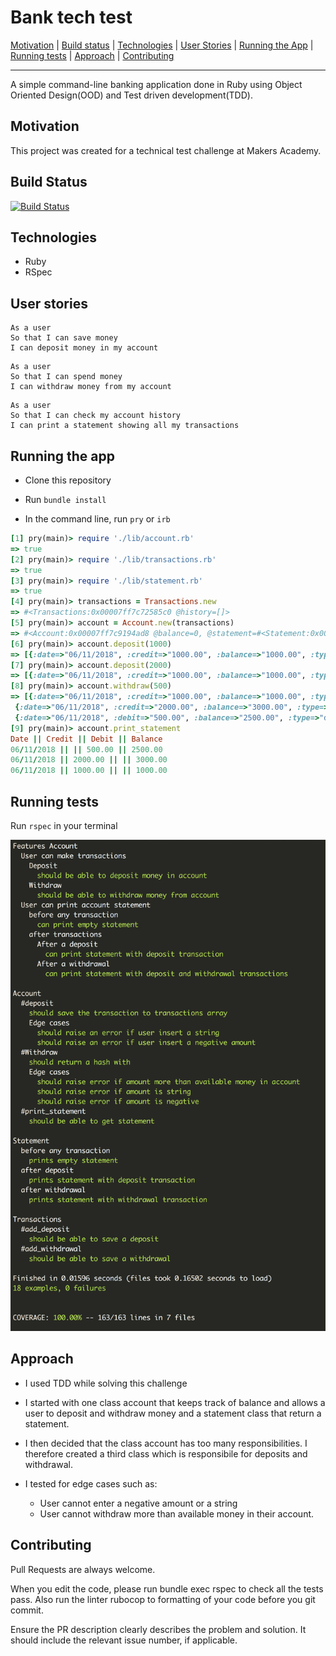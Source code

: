 # Bank tech test

[Motivation](#motivation) | [Build status](#build-status) | [Technologies](#technologies) | [User Stories](#user-stories) | [Running the App](#running-the-app) | [Running tests](#running-tests) | [Approach](#approach) | [Contributing](#contributing)

----
A simple command-line banking application done in Ruby using Object Oriented Design(OOD) and Test driven development(TDD).

##  <a name="motivation">**Motivation**</a>

This project was created for a technical test challenge at Makers Academy.

##  <a name="build-status">**Build Status**</a>

[![Build Status](https://travis-ci.org/m-rcd/bank-tech-test.svg?branch=master)](https://travis-ci.org/m-rcd/bank-tech-test)

##  <a name="technologies">**Technologies**</a>

- Ruby
- RSpec

##  <a name="user-stories">**User stories**</a>

```
As a user
So that I can save money
I can deposit money in my account
```

```
As a user
So that I can spend money
I can withdraw money from my account
```

```
As a user
So that I can check my account history
I can print a statement showing all my transactions
```


##  <a name="running-the-app">**Running the app**</a>

- Clone this repository

- Run `bundle install`

- In the command line, run `pry` or `irb`


```rb
[1] pry(main)> require './lib/account.rb'
=> true
[2] pry(main)> require './lib/transactions.rb'
=> true
[3] pry(main)> require './lib/statement.rb'
=> true
[4] pry(main)> transactions = Transactions.new
=> #<Transactions:0x00007ff7c72585c0 @history=[]>
[5] pry(main)> account = Account.new(transactions)
=> #<Account:0x00007ff7c9194ad8 @balance=0, @statement=#<Statement:0x00007ff7c9194a88>, @transactions=#<Transactions:0x00007ff7c72585c0 @history=[]>>
[6] pry(main)> account.deposit(1000)
=> [{:date=>"06/11/2018", :credit=>"1000.00", :balance=>"1000.00", :type=>"credit"}]
[7] pry(main)> account.deposit(2000)
=> [{:date=>"06/11/2018", :credit=>"1000.00", :balance=>"1000.00", :type=>"credit"}, {:date=>"06/11/2018", :credit=>"2000.00", :balance=>"3000.00", :type=>"credit"}]
[8] pry(main)> account.withdraw(500)
=> [{:date=>"06/11/2018", :credit=>"1000.00", :balance=>"1000.00", :type=>"credit"},
 {:date=>"06/11/2018", :credit=>"2000.00", :balance=>"3000.00", :type=>"credit"},
 {:date=>"06/11/2018", :debit=>"500.00", :balance=>"2500.00", :type=>"debit"}]
[9] pry(main)> account.print_statement
Date || Credit || Debit || Balance
06/11/2018 || || 500.00 || 2500.00
06/11/2018 || 2000.00 || || 3000.00
06/11/2018 || 1000.00 || || 1000.00
```

##  <a name="running-tests">**Running tests**</a>

Run `rspec` in your terminal

![tests](tests.png)

##  <a name="approach">**Approach**</a>

- I used TDD while solving this challenge

- I started with one class account that keeps track of balance and allows a user to deposit and withdraw money and a statement class that return a statement.

- I then decided that the class account has too many responsibilities. I therefore created a third class which is responsibile for deposits and withdrawal.

- I tested for edge cases such as:
  - User cannot enter a negative amount or a string
  - User cannot withdraw more than available money in their account.


##  <a name="contributing">**Contributing**</a>

Pull Requests are always welcome.

When you edit the code, please run bundle exec rspec to check all the tests pass.
Also run the linter rubocop to formatting of your code before you git commit.

Ensure the PR description clearly describes the problem and solution. It should include the relevant issue number, if applicable.
